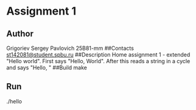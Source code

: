 # Assignment 1
## Author
Grigoriev Sergey Pavlovich 25B81-mm
##Contacts
st142081@student.spbu.ru
##Description
Home assignment 1 - extended "Hello world". First says "Hello, World". After this reads a string in a cycle and says "Hello, <string>"
##Build
make
## Run
./hello
